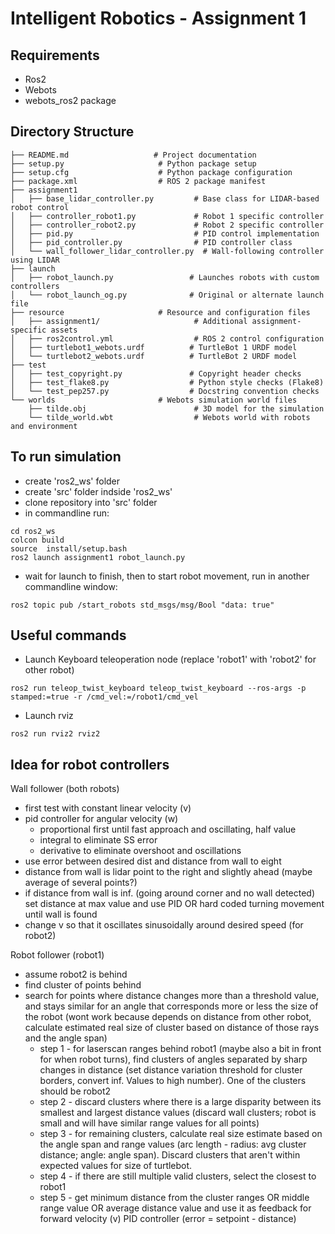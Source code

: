 # Intelligent Robotics - Assignment 1

## Requirements
- Ros2
- Webots
- webots_ros2 package

## Directory Structure
```
├── README.md                   # Project documentation
├── setup.py                     # Python package setup
├── setup.cfg                    # Python package configuration
├── package.xml                  # ROS 2 package manifest
├── assignment1              
│   ├── base_lidar_controller.py         # Base class for LIDAR-based robot control
│   ├── controller_robot1.py             # Robot 1 specific controller
│   ├── controller_robot2.py             # Robot 2 specific controller
│   ├── pid.py                           # PID control implementation
│   ├── pid_controller.py                # PID controller class
│   └── wall_follower_lidar_controller.py  # Wall-following controller using LIDAR
├── launch                    
│   ├── robot_launch.py                 # Launches robots with custom controllers
│   └── robot_launch_og.py              # Original or alternate launch file
├── resource                     # Resource and configuration files
│   ├── assignment1/                     # Additional assignment-specific assets
│   ├── ros2control.yml                  # ROS 2 control configuration
│   ├── turtlebot1_webots.urdf          # TurtleBot 1 URDF model
│   └── turtlebot2_webots.urdf          # TurtleBot 2 URDF model
├── test                        
│   ├── test_copyright.py               # Copyright header checks
│   ├── test_flake8.py                  # Python style checks (Flake8)
│   └── test_pep257.py                  # Docstring convention checks
└── worlds                       # Webots simulation world files
    ├── tilde.obj                        # 3D model for the simulation
    └── tilde_world.wbt                  # Webots world with robots and environment
```

## To run simulation
- create 'ros2_ws' folder
- create 'src' folder indside 'ros2_ws'
- clone repository into 'src' folder
- in commandline run:
```
cd ros2_ws
colcon build
source  install/setup.bash
ros2 launch assignment1 robot_launch.py
```
- wait for launch to finish, then to start robot movement, run in another commandline window:
```
ros2 topic pub /start_robots std_msgs/msg/Bool "data: true"
```

## Useful commands
- Launch Keyboard teleoperation node (replace 'robot1' with 'robot2' for other robot)
```
ros2 run teleop_twist_keyboard teleop_twist_keyboard --ros-args -p stamped:=true -r /cmd_vel:=/robot1/cmd_vel
```
- Launch rviz
```
ros2 run rviz2 rviz2
```

## Idea for robot controllers
Wall follower (both robots)
- first test with constant linear velocity (v)
- pid controller for angular velocity (w)
   - proportional first until fast approach and oscillating, half value
   - integral to eliminate SS error
   - derivative to eliminate overshoot and oscillations
- use error between desired dist and distance from wall to eight
- distance from wall is lidar point to the right and slightly ahead (maybe average of several points?)
- if distance from wall is inf. (going around corner and no wall detected) set distance at max value and use PID OR hard coded turning movement until wall is found
- change v so that it oscillates sinusoidally around desired speed (for robot2)


Robot follower (robot1)
- assume robot2 is behind
- find cluster of points behind
- search for points where distance changes more than a threshold value, and stays similar for an angle that corresponds more or less the size of the robot (wont work because depends on distance from other robot, calculate estimated real size of cluster based on distance of those rays and the angle span)
   - step 1 - for laserscan ranges behind robot1 (maybe also a bit in front for when robot turns), find clusters of angles separated by sharp changes in distance (set distance variation threshold for cluster borders, convert inf. Values to high number). One of the clusters should be robot2
   - step 2 - discard clusters where there is a large disparity between its smallest and largest distance values (discard wall clusters; robot is small and will have similar range values for all points)
   - step 3 - for remaining clusters, calculate real size estimate based on the angle span and range values (arc length -  radius: avg cluster distance; angle: angle span). Discard clusters that aren't within expected values for size of turtlebot.
   - step 4 - if there are still multiple valid clusters, select the closest to robot1
   - step 5 - get minimum distance from the cluster ranges OR middle range value OR average distance value and use it as feedback for forward velocity (v) PID controller (error = setpoint - distance)


